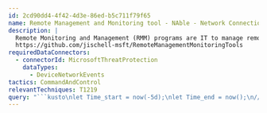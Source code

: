 ```yaml
---
id: 2cd90dd4-4f42-4d3e-86ed-b5c711f79f65
name: Remote Management and Monitoring tool - NAble - Network Connection
description: |
  Remote Monitoring and Management (RMM) programs are IT to manage remote endpoints. Attackers have begun to abuse these programs to persist or provide C2 channels.
  https://github.com/jischell-msft/RemoteManagementMonitoringTools
requiredDataConnectors:
  - connectorId: MicrosoftThreatProtection
    dataTypes:
      - DeviceNetworkEvents
tactics: CommandAndControl
relevantTechniques: T1219
query: "```kusto\nlet Time_start = now(-5d);\nlet Time_end = now();\n//\nDeviceNetworkEvents\n| where Timestamp between (Time_start..Time_end)\n| where RemoteUrl has_any (\n        'remote.management',\n        'logicnow.com',\n        'logicnow.us',\n        'system-monitor.com',\n        'systemmonitor.eu.com',\n        'systemmonitor.co.uk',\n        'systemmonitor.us',\n        'n-able.com',\n        'rmm-host.com',\n        'solarwindsmsp.com'\n    )\n    and InitiatingProcessVersionInfoCompanyName has_any (\n            'Remote Monitoring',\n            'LogicNow Ltd',\n            'N-Able',\n            'SolarWinds MSP'\n        )\n| summarize FirstSeen=min(Timestamp), LastSeen=max(Timestamp), \n    Report=make_set(ReportId), Count=count() by DeviceId, DeviceName,\n    RemoteUrl \n```"
---
```



